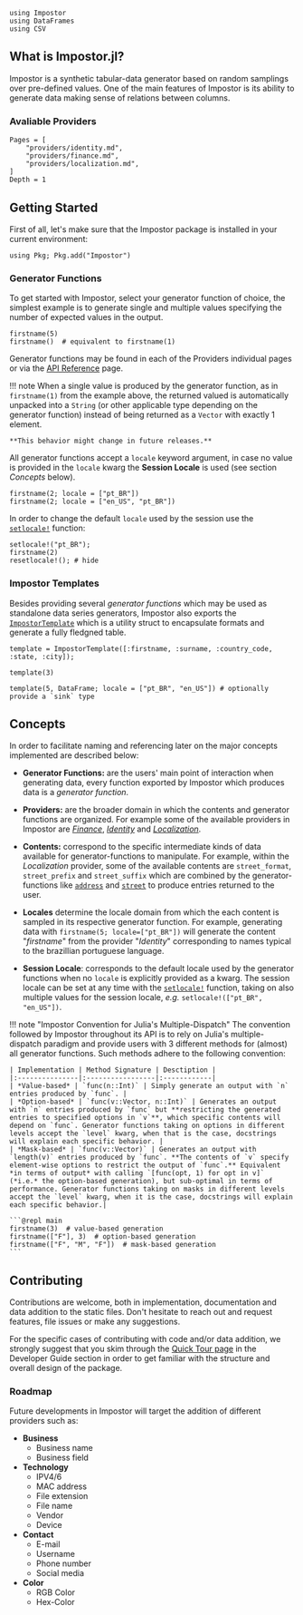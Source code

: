 ```@setup main
using Impostor
using DataFrames
using CSV
```


## What is Impostor.jl?

Impostor is a synthetic tabular-data generator based on random samplings over pre-defined
values. One of the main features of Impostor is its ability to generate data making sense
of relations between columns.

### Avaliable Providers

```@contents
Pages = [
    "providers/identity.md",
    "providers/finance.md",
    "providers/localization.md",
]
Depth = 1
```

## Getting Started

First of all, let's make sure that the Impostor package is installed in your current environment:

```@julia
using Pkg; Pkg.add("Impostor")
```

### Generator Functions

To get started with Impostor, select your generator function of choice, the simplest example
is to generate single and multiple values specifying the number of expected values in the output.

```@repl main
firstname(5)
firstname()  # equivalent to firstname(1)
```

Generator functions may be found in each of the Providers individual pages or via the
[API Reference](./api_reference.md) page.

!!! note
    When a single value is produced by the generator function, as in `firstname(1)` from the
    example above, the returned valued is automatically unpacked into a `String`
    (or other applicable type depending on the generator function) instead of being returned
    as a `Vector` with exactly 1 element.

    **This behavior might change in future releases.**

All generator functions accept a `locale` keyword argument, in case no value is provided in the
`locale` kwarg the **Session Locale** is used (see section *Concepts* below).

```@repl main
firstname(2; locale = ["pt_BR"])
firstname(2; locale = ["en_US", "pt_BR"])
```

In order to change the default `locale` used by the session use the [`setlocale!`](@ref) function:

```@repl main
setlocale!("pt_BR");
firstname(2)
resetlocale!(); # hide
```

### Impostor Templates

Besides providing several *generator functions* which may be used as standalone data series
generators, Impostor also exports the [`ImpostorTemplate`](@ref) which is a utility struct to encapsulate
formats and generate a fully fledgned table.

```@repl main
template = ImpostorTemplate([:firstname, :surname, :country_code, :state, :city]);

template(3)

template(5, DataFrame; locale = ["pt_BR", "en_US"]) # optionally provide a `sink` type
```

## Concepts

In order to facilitate naming and referencing later on the major concepts implemented are described below:

- **Generator Functions:** are the users' main point of interaction when generating data, every function exported by Impostor which produces data is a *generator function*.

- **Providers:** are the broader domain in which the contents and generator functions are organized. For example some of the available providers in Impostor are *[Finance](./providers/finance.md)*, *[Identity](./providers/identity.md)* and *[Localization](./providers/localization.md)*.

- **Contents:** correspond to the specific intermediate kinds of data available for generator-functions to manipulate. For example, within the *Localization* provider, some of the available contents are `street_format`, `street_prefix` and `street_suffix` which are combined by the generator-functions like [`address`](@ref) and [`street`](@ref) to produce entries returned to the user.

- **Locales** determine the locale domain from which the each content is sampled in its respective generator function. For example, generating data with `firstname(5; locale=["pt_BR"])` will generate the content "*firstname*" from the provider "*Identity*" corresponding to names typical to the brazillian portuguese language. 

- **Session Locale**: corresponds to the default locale used by the generator functions when no `locale` is explicitly provided as a kwarg. The session locale can be set at any time with the [`setlocale!`](@ref) function, taking on also multiple values for the session locale, *e.g.* `setlocale!(["pt_BR", "en_US"])`.

!!! note "Impostor Convention for Julia's Multiple-Dispatch"
    The convention followed by Impostor throughout its API is to rely on Julia's multiple-dispatch
    paradigm and provide users with 3 different methods for (almost) all generator functions. Such
    methods adhere to the following convention:

    | Implementation | Method Signature | Desctiption |
    |:---------------|:-----------------|:------------|
    | *Value-based* | `func(n::Int)` | Simply generate an output with `n` entries produced by `func`. |
    | *Option-based* | `func(v::Vector, n::Int)` | Generates an output with `n` entries produced by `func` but **restricting the generated entries to specified options in `v`**, which specific contents will depend on `func`. Generator functions taking on options in different levels accept the `level` kwarg, when that is the case, docstrings will explain each specific behavior. |
    | *Mask-based* | `func(v::Vector)` | Generates an output with `length(v)` entries produced by `func`. **The contents of `v` specify element-wise options to restrict the output of `func`.** Equivalent *in terms of output* with calling `[func(opt, 1) for opt in v]` (*i.e.* the option-based generation), but sub-optimal in terms of performance. Generator functions taking on masks in different levels accept the `level` kwarg, when it is the case, docstrings will explain each specific behavior.|

    ```@repl main
    firstname(3)  # value-based generation
    firstname(["F"], 3)  # option-based generation
    firstname(["F", "M", "F"])  # mask-based generation
    ```

## Contributing

Contributions are welcome, both in implementation, documentation and data addition to the static files. 
Don't hesitate to reach out and request features, file issues or make any suggestions.

For the specific cases of contributing with code and/or data addition, we strongly suggest
that you skim through the [Quick Tour page](./developer_guide/quick_tour.md) in the Developer
Guide section in order to get familiar with the structure and overall design of the package.

### Roadmap

Future developments in Impostor will target the addition of different providers such as:

- **Business**
    - Business name
    - Business field
- **Technology**
    - IPV4/6
    - MAC address
    - File extension
    - File name
    - Vendor
    - Device
- **Contact**
    - E-mail
    - Username
    - Phone number
    - Social media
- **Color**
    - RGB Color
    - Hex-Color
